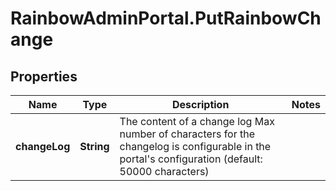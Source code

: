 # RainbowAdminPortal.PutRainbowChange

## Properties

Name | Type | Description | Notes
------------ | ------------- | ------------- | -------------
**changeLog** | **String** | The content of a change log    Max number of characters for the changelog is configurable in the portal&#39;s configuration (default: 50000 characters) | 



